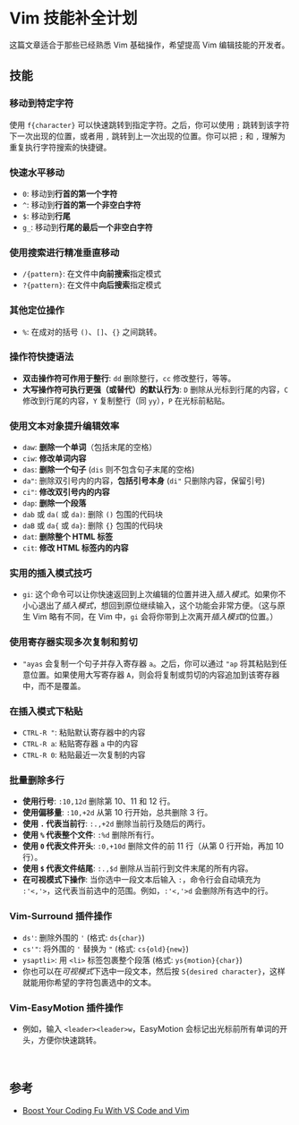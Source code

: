 # Vim 技能补全计划

这篇文章适合于那些已经熟悉 Vim 基础操作，希望提高 Vim 编辑技能的开发者。

## 技能

### 移动到特定字符

使用 `f{character}` 可以快速跳转到指定字符。之后，你可以使用 `;` 跳转到该字符下一次出现的位置，或者用 `,` 跳转到上一次出现的位置。你可以把 `;` 和 `,` 理解为重复执行字符搜索的快捷键。

### 快速水平移动

- `0`: 移动到**行首的第一个字符**
- `^`: 移动到**行首的第一个非空白字符**
- `$`: 移动到**行尾**
- `g_`: 移动到**行尾的最后一个非空白字符**

### 使用搜索进行精准垂直移动

- `/{pattern}`: 在文件中**向前搜索**指定模式
- `?{pattern}`: 在文件中**向后搜索**指定模式

### 其他定位操作

- `%`: 在成对的括号 `()`、`[]`、`{}` 之间跳转。

### 操作符快捷语法

- **双击操作符可作用于整行**: `dd` 删除整行，`cc` 修改整行，等等。
- **大写操作符可执行更强（或替代）的默认行为**: `D` 删除从光标到行尾的内容，`C` 修改到行尾的内容，`Y` 复制整行（同 `yy`），`P` 在光标前粘贴。

### 使用文本对象提升编辑效率
        
- `daw`: **删除一个单词**（包括末尾的空格）
- `ciw`: **修改单词内容**
- `das`: **删除一个句子** (`dis` 则不包含句子末尾的空格)
- `da"`: 删除双引号内的内容，**包括引号本身** (`di"` 只删除内容，保留引号)
- `ci"`: **修改双引号内的内容**
- `dap`: **删除一个段落**
- `dab` 或 `da(` 或 `da)`: 删除 `()` 包围的代码块
- `daB` 或 `da{` 或 `da}`: 删除 `{}` 包围的代码块
- `dat`: **删除整个 HTML 标签**
- `cit`: **修改 HTML 标签内的内容**

### 实用的插入模式技巧

- `gi`: 这个命令可以让你快速返回到上次编辑的位置并进入*插入模式*。如果你不小心退出了*插入模式*，想回到原位继续输入，这个功能会非常方便。（这与原生 Vim 略有不同，在 Vim 中，`gi` 会将你带到上次离开*插入模式*的位置。）

### 使用寄存器实现多次复制和剪切

- `"ayas` 会复制一个句子并存入寄存器 `a`。之后，你可以通过 `"ap` 将其粘贴到任意位置。如果使用大写寄存器 `A`，则会将复制或剪切的内容追加到该寄存器中，而不是覆盖。

### 在插入模式下粘贴

- `CTRL-R "`: 粘贴默认寄存器中的内容
- `CTRL-R a`: 粘贴寄存器 `a` 中的内容
- `CTRL-R 0`: 粘贴最近一次复制的内容

### 批量删除多行

- **使用行号**: `:10,12d` 删除第 10、11 和 12 行。
- **使用偏移量**: `:10,+2d` 从第 10 行开始，总共删除 3 行。
- **使用 `.` 代表当前行**: `:.,+2d` 删除当前行及随后的两行。
- **使用 `%` 代表整个文件**: `:%d` 删除所有行。
- **使用 `0` 代表文件开头**: `:0,+10d` 删除文件的前 11 行（从第 0 行开始，再加 10 行）。
- **使用 `$` 代表文件结尾**: `:.,$d` 删除从当前行到文件末尾的所有内容。
- **在可视模式下操作**: 当你选中一段文本后输入 `:`，命令行会自动填充为 `:'<,'>`，这代表当前选中的范围。例如，`:'<,'>d` 会删除所有选中的行。

### Vim-Surround 插件操作

- `ds'`: 删除外围的 `'` (格式: `ds{char}`)
- `cs'"`: 将外围的 `'` 替换为 `"` (格式: `cs{old}{new}`)
- `ysaptli>`: 用 `<li>` 标签包裹整个段落 (格式: `ys{motion}{char}`)
- 你也可以在*可视模式*下选中一段文本，然后按 `S{desired character}`，这样就能用你希望的字符包裹选中的文本。

### Vim-EasyMotion 插件操作

- 例如，输入 `<leader><leader>w`，EasyMotion 会标记出光标前所有单词的开头，方便你快速跳转。

<br>

## 参考

- [Boost Your Coding Fu With VS Code and Vim](https://www.barbarianmeetscoding.com/boost-your-coding-fu-with-vscode-and-vim/foreword)

